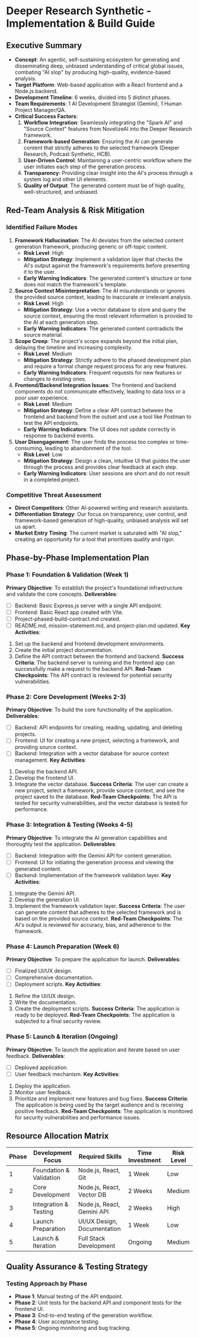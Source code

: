 # Deeper Research Synthetic - Implementation & Build Guide

## Executive Summary
- **Concept**: An agentic, self-sustaining ecosystem for generating and disseminating deep, unbiased understanding of critical global issues, combating "AI slop" by producing high-quality, evidence-based analysis.
- **Target Platform**: Web-based application with a React frontend and a Node.js backend.
- **Development Timeline**: 6 weeks, divided into 5 distinct phases.
- **Team Requirements**: 1 AI Development Strategist (Gemini), 1 Human Project Manager/QA.
- **Critical Success Factors**:
    1.  **Workflow Integration**: Seamlessly integrating the "Spark AI" and "Source Context" features from NovelizeAI into the Deeper Research framework.
    2.  **Framework-based Generation**: Ensuring the AI can generate content that strictly adheres to the selected framework (Deeper Research, Podcast Synthetic, HCB).
    3.  **User-Driven Control**: Maintaining a user-centric workflow where the user initiates each step of the generation process.
    4.  **Transparency**: Providing clear insight into the AI's process through a system log and other UI elements.
    5.  **Quality of Output**: The generated content must be of high quality, well-structured, and unbiased.

## Red-Team Analysis & Risk Mitigation
### Identified Failure Modes
1.  **Framework Hallucination**: The AI deviates from the selected content generation framework, producing generic or off-topic content.
    - **Risk Level**: High
    - **Mitigation Strategy**: Implement a validation layer that checks the AI's output against the framework's requirements before presenting it to the user.
    - **Early Warning Indicators**: The generated content's structure or tone does not match the framework's template.
2.  **Source Context Misinterpretation**: The AI misunderstands or ignores the provided source context, leading to inaccurate or irrelevant analysis.
    - **Risk Level**: High
    - **Mitigation Strategy**: Use a vector database to store and query the source context, ensuring the most relevant information is provided to the AI at each generation step.
    - **Early Warning Indicators**: The generated content contradicts the source material.
3.  **Scope Creep**: The project's scope expands beyond the initial plan, delaying the timeline and increasing complexity.
    - **Risk Level**: Medium
    - **Mitigation Strategy**: Strictly adhere to the phased development plan and require a formal change request process for any new features.
    - **Early Warning Indicators**: Frequent requests for new features or changes to existing ones.
4.  **Frontend/Backend Integration Issues**: The frontend and backend components do not communicate effectively, leading to data loss or a poor user experience.
    - **Risk Level**: Medium
    - **Mitigation Strategy**: Define a clear API contract between the frontend and backend from the outset and use a tool like Postman to test the API endpoints.
    - **Early Warning Indicators**: The UI does not update correctly in response to backend events.
5.  **User Disengagement**: The user finds the process too complex or time-consuming, leading to abandonment of the tool.
    - **Risk Level**: Low
    - **Mitigation Strategy**: Design a clean, intuitive UI that guides the user through the process and provides clear feedback at each step.
    - **Early Warning Indicators**: User sessions are short and do not result in a completed project.

### Competitive Threat Assessment
- **Direct Competitors**: Other AI-powered writing and research assistants.
- **Differentiation Strategy**: Our focus on transparency, user control, and framework-based generation of high-quality, unbiased analysis will set us apart.
- **Market Entry Timing**: The current market is saturated with "AI slop," creating an opportunity for a tool that prioritizes quality and rigor.

## Phase-by-Phase Implementation Plan
### Phase 1: Foundation & Validation (Week 1)
**Primary Objective**: To establish the project's foundational infrastructure and validate the core concepts.
**Deliverables**:
- [ ] Backend: Basic Express.js server with a single API endpoint.
- [ ] Frontend: Basic React app created with Vite.
- [ ] Project-phased-build-contract.md created.
- [ ] README.md, mission-statement.md, and project-plan.md updated.
**Key Activities**:
1.  Set up the backend and frontend development environments.
2.  Create the initial project documentation.
3.  Define the API contract between the frontend and backend.
**Success Criteria**: The backend server is running and the frontend app can successfully make a request to the backend API.
**Red-Team Checkpoints**: The API contract is reviewed for potential security vulnerabilities.

### Phase 2: Core Development (Weeks 2-3)
**Primary Objective**: To build the core functionality of the application.
**Deliverables**:
- [ ] Backend: API endpoints for creating, reading, updating, and deleting projects.
- [ ] Frontend: UI for creating a new project, selecting a framework, and providing source context.
- [ ] Backend: Integration with a vector database for source context management.
**Key Activities**:
1.  Develop the backend API.
2.  Develop the frontend UI.
3.  Integrate the vector database.
**Success Criteria**: The user can create a new project, select a framework, provide source context, and see the project saved to the database.
**Red-Team Checkpoints**: The API is tested for security vulnerabilities, and the vector database is tested for performance.

### Phase 3: Integration & Testing (Weeks 4-5)
**Primary Objective**: To integrate the AI generation capabilities and thoroughly test the application.
**Deliverables**:
- [ ] Backend: Integration with the Gemini API for content generation.
- [ ] Frontend: UI for initiating the generation process and viewing the generated content.
- [ ] Backend: Implementation of the framework validation layer.
**Key Activities**:
1.  Integrate the Gemini API.
2.  Develop the generation UI.
3.  Implement the framework validation layer.
**Success Criteria**: The user can generate content that adheres to the selected framework and is based on the provided source context.
**Red-Team Checkpoints**: The AI's output is reviewed for accuracy, bias, and adherence to the framework.

### Phase 4: Launch Preparation (Week 6)
**Primary Objective**: To prepare the application for launch.
**Deliverables**:
- [ ] Finalized UI/UX design.
- [ ] Comprehensive documentation.
- [ ] Deployment scripts.
**Key Activities**:
1.  Refine the UI/UX design.
2.  Write the documentation.
3.  Create the deployment scripts.
**Success Criteria**: The application is ready to be deployed.
**Red-Team Checkpoints**: The application is subjected to a final security review.

### Phase 5: Launch & Iteration (Ongoing)
**Primary Objective**: To launch the application and iterate based on user feedback.
**Deliverables**:
- [ ] Deployed application.
- [ ] User feedback mechanism.
**Key Activities**:
1.  Deploy the application.
2.  Monitor user feedback.
3.  Prioritize and implement new features and bug fixes.
**Success Criteria**: The application is being used by the target audience and is receiving positive feedback.
**Red-Team Checkpoints**: The application is monitored for security vulnerabilities and performance issues.

## Resource Allocation Matrix
| Phase | Development Focus | Required Skills | Time Investment | Risk Level |
|-------|------------------|----------------|-----------------|------------|
| 1     | Foundation & Validation | Node.js, React, Git | 1 Week | Low |
| 2     | Core Development | Node.js, React, Vector DB | 2 Weeks | Medium |
| 3     | Integration & Testing | Node.js, React, Gemini API | 2 Weeks | High |
| 4     | Launch Preparation | UI/UX Design, Documentation | 1 Week | Low |
| 5     | Launch & Iteration | Full Stack Development | Ongoing | Medium |

## Quality Assurance & Testing Strategy
### Testing Approach by Phase
- **Phase 1**: Manual testing of the API endpoint.
- **Phase 2**: Unit tests for the backend API and component tests for the frontend UI.
- **Phase 3**: End-to-end testing of the generation workflow.
- **Phase 4**: User acceptance testing.
- **Phase 5**: Ongoing monitoring and bug tracking.
